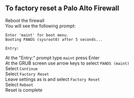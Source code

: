 ## To factory reset a Palo Alto Firewall
Reboot the firewall  
You will see the following prompt:
```
Enter 'maint' for boot menu.
Booting PANOS (sysroot0) after 5 seconds...

Entry: 
```
At the "Entry:" prompt type `maint` press Enter  
At the GRUB screen use arrow keys to select `PANOS (maint)`  
Select `Continue`  
Select `Factory Reset`  
Leave settings as is and select `Factory Reset`  
Select `Reboot`  
Reset is complete
